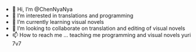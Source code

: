 - 👋 Hi, I’m @ChenNyaNya
- 👀 I’m interested in translations and programming
- 🌱 I’m currently learning visual novels
- 💞️ I’m looking to collaborate on translation and editing of visual novels
- 📫 How to reach me ... teaching me programming and visual novels yuri 7v7

<!---
ChenNyaNya/ChenNyaNya is a ✨ special ✨ repository because its `README.md` (this file) appears on your GitHub profile.
You can click the Preview link to take a look at your changes.
--->
